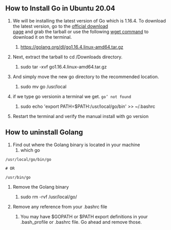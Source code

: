 ## How to Install Go in Ubuntu 20.04

1. We will be installing the latest version of Go which is 1.16.4. To download the latest version, go to the [official download   
   page](https://golang.org/dl/) and grab the tarball or use the following [wget command](https://linuxize.com/post/wget-command-examples/#:~:text=With%20Wget%2C%20you%20can%20download,a%20website%2C%20and%20much%20more.) to download it on the terminal.   
    1. https://golang.org/dl/go1.16.4.linux-amd64.tar.gz    

1. Next, extract the tarball to cd /Downloads directory.    
    1. sudo tar -xvf go1.16.4.linux-amd64.tar.gz    
    
1. And simply move the new go directory to the recommended location.
    1. sudo mv go /usr/local
1. if we type go versionin a terminal we get. `go’ not found`  
    1. sudo echo 'export PATH=$PATH:/usr/local/go/bin' >> ~/.bashrc

1. Restart the terminal and verify the manual install with go version

## How to uninstall Golang  
1. Find out where the Golang binary is located in your machine   
    1. which go  
```example 
/usr/local/go/bin/go

# OR

/usr/bin/go 
```        
1.  Remove the Golang binary  
    1. sudo rm -rvf /usr/local/go/ 
    
1. Remove any reference from your .bashrc file  
    1. You may have $GOPATH or $PATH export definitions in your .bash_profile or .bashrc file. Go ahead and remove those.   